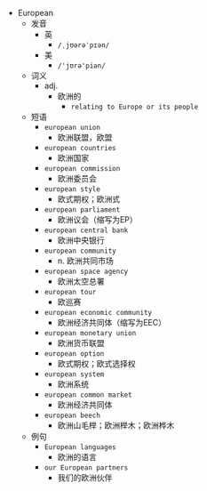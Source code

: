 - European
  - 发音
    - 英
      - `/ˌjʊərəˈpɪən/`
    - 美
      - `/'jʊrə'piən/`
  - 词义
    - adj.
      - 欧洲的
        - `relating to Europe or its people`
  - 短语
    - `european union`
      - 欧洲联盟，欧盟 
    - `european countries`
      - 欧洲国家 
    - `european commission`
      - 欧洲委员会 
    - `european style`
      - 欧式期权；欧洲式 
    - `european parliament`
      - 欧洲议会（缩写为EP） 
    - `european central bank`
      - 欧洲中央银行 
    - `european community`
      - n. 欧洲共同市场 
    - `european space agency`
      - 欧洲太空总署 
    - `european tour`
      - 欧巡赛 
    - `european economic community`
      - 欧洲经济共同体（缩写为EEC） 
    - `european monetary union`
      - 欧洲货币联盟 
    - `european option`
      - 欧式期权；欧式选择权 
    - `european system`
      - 欧洲系统 
    - `european common market`
      - 欧洲经济共同体 
    - `european beech`
      - 欧洲山毛榉；欧洲榉木；欧洲桦木 
  - 例句
    - `European languages`
      - 欧洲的语言
    - `our European partners`
      - 我们的欧洲伙伴

